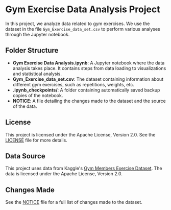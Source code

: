 # Gym Exercise Data Analysis Project

In this project, we analyze data related to gym exercises. We use the dataset in the file `Gym_Exercise_data_set.csv` to perform various analyses through the Jupyter notebook.

## Folder Structure

- **Gym Exercise Data Analysis.ipynb**: A Jupyter notebook where the data analysis takes place. It contains steps from data loading to visualizations and statistical analysis.
- **Gym_Exercise_data_set.csv**: The dataset containing information about different gym exercises, such as repetitions, weights, etc.
- **.ipynb_checkpoints/**: A folder containing automatically saved backup copies of the notebook.
- **NOTICE**: A file detailing the changes made to the dataset and the source of the data.

## License

This project is licensed under the Apache License, Version 2.0. See the [LICENSE](./LICENSE) file for more details.

## Data Source

This project uses data from Kaggle's [Gym Members Exercise Dataset](https://www.kaggle.com/datasets/valakhorasani/gym-members-exercise-dataset). The data is licensed under the Apache License, Version 2.0.

## Changes Made

See the [NOTICE](./NOTICE) file for a full list of changes made to the dataset.



